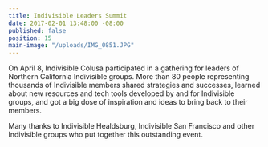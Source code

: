 ```yaml
---
title: Indivisible Leaders Summit
date: 2017-02-01 13:48:00 -08:00
published: false
position: 15
main-image: "/uploads/IMG_0851.JPG"
---
```


On April 8, Indivisible Colusa participated in a gathering for leaders of Northern California Indivisible groups. More than 80 people representing thousands of Indivisible members shared strategies and successes, learned about new resources and tech tools developed by and for Indivisible groups, and got a big dose of inspiration and ideas to bring back to their members. 

Many thanks to Indivisible Healdsburg, Indivisible San Francisco and other Indivisible groups who put together this outstanding event. 